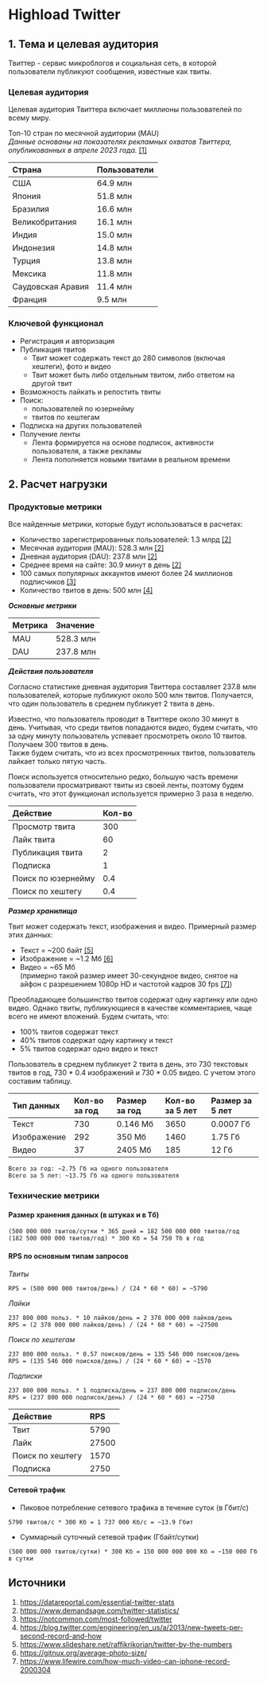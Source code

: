 # Highload Twitter

## 1. Тема и целевая аудитория
Твиттер - сервис микроблогов и социальная сеть, в которой пользователи публикуют сообщения, известные как твиты.

### Целевая аудитория

Целевая аудитория Твиттера включает миллионы пользователей по всему миру.  

Топ-10 стран по месячной аудитории (MAU)  
_Данные основаны на показателях рекламных охватов Твиттера, опубликованных в апреле 2023 года._ [[1]](https://datareportal.com/essential-twitter-stats)

| Страна            | Пользователи |
|:------------------|:-------------|
| США               | 64.9 млн     |
| Япония            | 51.8 млн     |
| Бразилия          | 16.6 млн     |
| Великобритания    | 16.1 млн     |
| Индия             | 15.0 млн     |
| Индонезия         | 14.8 млн     |
| Турция            | 13.8 млн     |
| Мексика           | 11.8 млн     |
| Саудовская Аравия | 11.4 млн     |
| Франция           | 9.5 млн      |

### Ключевой функционал
- Регистрация и авторизация
- Публикация твитов
  - Твит может содержать текст до 280 символов (включая хештеги), фото и видео
  - Твит может быть либо отдельным твитом, либо ответом на другой твит
- Возможность лайкать и репостить твиты
- Поиск:
  - пользователей по юзернейму
  - твитов по хештегам
- Подписка на других пользователей
- Получение ленты
  - Лента формируется на основе подписок, активности пользователя, а также рекламы
  - Лента пополняется новыми твитами в реальном времени

## 2. Расчет нагрузки

### Продуктовые метрики

Все найденные метрики, которые будут использоваться в расчетах:
- Количество зарегистрированных пользователей: 1.3 млрд [[2]](https://www.demandsage.com/twitter-statistics/)
- Месячная аудитория (MAU): 528.3 млн [[2]](https://www.demandsage.com/twitter-statistics/)
- Дневная аудитория (DAU): 237.8 млн [[2]](https://www.demandsage.com/twitter-statistics/)
- Среднее время на сайте: 30.9 минут в день [[2]](https://www.demandsage.com/twitter-statistics/)
- 100 самых популярных аккаунтов имеют более 24 миллионов подписчиков [[3]](https://notcommon.com/most-followed/twitter)
- Количество твитов в день: 500 млн [[4]](https://blog.twitter.com/engineering/en_us/a/2013/new-tweets-per-second-record-and-how)

**_Основные метрики_**

| Метрика | Значение  |
|:--------|:----------|
| MAU     | 528.3 млн |
| DAU     | 237.8 млн |

**_Действия пользователя_**

Согласно статистике дневная аудитория Твиттера составляет 237.8 млн пользователей,
которые публикуют около 500 млн твитов. Получается, что один пользователь в среднем публикует 2 твита в день.  

Известно, что пользователь проводит в Твиттере около 30 минут в день.
Учитывая, что среди твитов попадаются видео, будем считать, что за одну минуту пользователь успевает просмотреть
около 10 твитов. Получаем 300 твитов в день.  
Также будем считать, что из всех просмотренных твитов, пользователь лайкает только пятую часть.

Поиск используется относительно редко, большую часть времени пользователи просматривают твиты из своей ленты,
поэтому будем считать, что этот функционал используется примерно 3 раза в неделю.

| Действие           | Кол-во |
|:-------------------|:-------|
| Просмотр твита     | 300    |
| Лайк твита         | 60     |
| Публикация твита   | 2      |
| Подписка           | 1      |
| Поиск по юзернейму | 0.4    |
| Поиск по хештегу   | 0.4    |

**_Размер хранилища_**

Твит может содержать текст, изображения и видео. Примерный размер этих данных:
- Текст = ~200 байт [[5]](https://www.slideshare.net/raffikrikorian/twitter-by-the-numbers)
- Изображение = ~1.2 Мб [[6]](https://gitnux.org/average-photo-size/)
- Видео = ~65 Мб  
(примерно такой размер имеет 30-секундное видео, снятое на айфон с разрешением 1080p HD и частотой кадров 30 fps
[[7]](https://www.lifewire.com/how-much-video-can-iphone-record-2000304))

Преобладающее большинство твитов содержат одну картинку или одно видео.
Однако твиты, публикующиеся в качестве комментариев, чаще всего не имеют вложений.
Будем считать, что:
- 100% твитов содержат текст
- 40% твитов содержат одну картинку и текст
- 5% твитов содержат одно видео и текст

Пользователь в среднем публикует 2 твита в день, это 730 текстовых твитов в год,
730 * 0.4 изображений и 730 * 0.05 видео. С учетом этого составим таблицу.

| Тип данных  | Кол-во за год | Размер за год | Кол-во за 5 лет | Размер за 5 лет |
|:------------|:--------------|:--------------|:----------------|:----------------|
| Текст       | 730           | 0.146 Мб      | 3650            | 0.0007 Гб       |
| Изображение | 292           | 350 Мб        | 1460            | 1.75 Гб         |
| Видео       | 37            | 2405 Мб       | 185             | 12 Гб           |

```Всего за год: ~2.75 Гб на одного пользователя```  
```Всего за 5 лет: ~13.75 Гб на одного пользователя```

### Технические метрики

#### Размер хранения данных (в штуках и в Тб)

```
(500 000 000 твитов/сутки * 365 дней = 182 500 000 000 твитов/год
(182 500 000 000 твитов/год) * 300 Кб = 54 750 Тб в год
```

#### RPS по основным типам запросов

_Твиты_
```
RPS = (500 000 000 твитов/день) / (24 * 60 * 60) = ~5790
```

_Лайки_
```
237 800 000 польз. * 10 лайков/день = 2 378 000 000 лайков/день
RPS = (2 378 000 000 лайков/день) / (24 * 60 * 60) = ~27500
```

_Поиск по хештегам_
```
237 800 000 польз. * 0.57 поисков/день = 135 546 000 поисков/день
RPS = (135 546 000 поисков/день) / (24 * 60 * 60) = ~1570
```

_Подписки_
```
237 800 000 польз. * 1 подписка/день = 237 800 000 подписок/день
RPS = (237 800 000 подписок/день) / (24 * 60 * 60) = ~2750
```

| Действие         | RPS   |
|:-----------------|:------|
| Твит             | 5790  |
| Лайк             | 27500 |
| Поиск по хештегу | 1570  |
| Подписка         | 2750  |

#### Сетевой трафик

- Пиковое потребление сетевого трафика в течение суток (в Гбит/с)
```
5790 твитов/с * 300 Кб = 1 737 000 Кб/c = ~13.9 Гбит
```
- Суммарный суточный сетевой трафик (Гбайт/сутки)
```
(500 000 000 твитов/сутки) * 300 Кб = 150 000 000 000 Кб = ~150 000 Гб в сутки
```

## Источники
1. https://datareportal.com/essential-twitter-stats
2. https://www.demandsage.com/twitter-statistics/
3. https://notcommon.com/most-followed/twitter
4. https://blog.twitter.com/engineering/en_us/a/2013/new-tweets-per-second-record-and-how
5. https://www.slideshare.net/raffikrikorian/twitter-by-the-numbers
6. https://gitnux.org/average-photo-size/
7. https://www.lifewire.com/how-much-video-can-iphone-record-2000304
